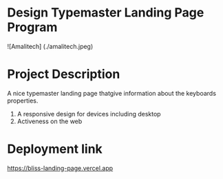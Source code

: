 # Design Typemaster Landing Page Program
![Amalitech] (./amalitech.jpeg)


# Project Description
A nice typemaster landing page thatgive information about the keyboards properties.

1. A responsive design for devices including desktop
2. Activeness on the web



# Deployment link
https://bliss-landing-page.vercel.app

